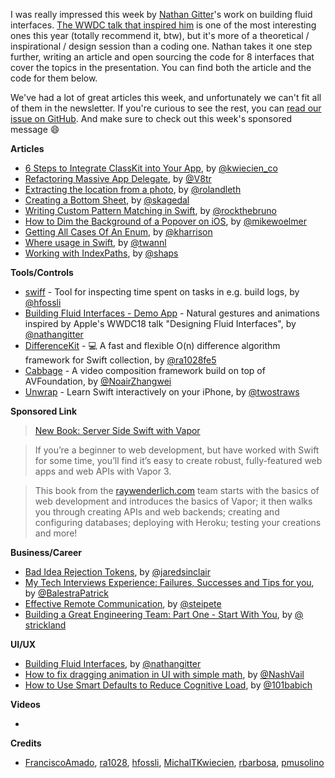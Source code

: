 I was really impressed this week by [Nathan Gitter](https://twitter.com/nathangitter)'s work on building fluid interfaces. [The WWDC talk that inspired him](https://developer.apple.com/videos/play/wwdc2018/803/) is one of the most interesting ones this year (totally recommend it, btw), but it's more of a theoretical / inspirational / design session than a coding one. Nathan takes it one step further, writing an article and open sourcing the code for 8 interfaces that cover the topics in the presentation. You can find both the article and the code for them below.

We've had a lot of great articles this week, and unfortunately we can't fit all of them in the newsletter. If you're curious to see the rest, you can [read our issue on GitHub](https://github.com/iOS-Goodies/iOS-Goodies/blob/master/Issues/Week242.md). And make sure to check out this week's sponsored message 😄

**Articles**

* [6 Steps to Integrate ClassKit into Your App](https://www.netguru.co/codestories/6-steps-to-integrate-classkit-into-your-app?utm_campaign=Codestories&utm_source=iosgoodies&utm_medium=social), by [@kwiecien_co](https://twitter.com/kwiecien_co)
* [Refactoring Massive App Delegate](http://www.vadimbulavin.com/refactoring-massive-app-delegate/), by [@V8tr](https://twitter.com/V8tr)
* [Extracting the location from a photo](https://rolandleth.com/extracting-the-location-from-a-photo), by [@rolandleth](https://twitter.com/rolandleth)
* [Creating a Bottom Sheet](https://skagedal.github.io/2018/08/03/bottom-sheet.html), by [@skagedal](https://twitter.com/skagedal)
* [Writing Custom Pattern Matching in Swift](https://swiftrocks.com/writing-custom-pattern-matching-rules-in-swift.html), by [@rockthebruno](https://twitter.com/rockthebruno)
* [How to Dim the Background of a Popover on iOS](https://spin.atomicobject.com/2018/08/08/dim-popover-background/), by [@mikewoelmer](https://twitter.com/mikewoelmer)
* [Getting All Cases Of An Enum](https://useyourloaf.com/blog/getting-all-cases-of-an-enum/), by [@kharrison](https://twitter.com/kharrison)
* [Where usage in Swift](https://www.avanderlee.com/swift/where-using-swift/), by [@twannl](https://twitter.com/twannl)
* [Working with IndexPaths](https://152percent.com/blog/2018/8/7/working-with-indexpaths), by [@shaps](https://twitter.com/shaps)

**Tools/Controls**

* [swiff](https://github.com/agens-no/swiff) - Tool for inspecting time spent on tasks in e.g. build logs, by [@hfossli](https://twitter.com/hfossli)
* [Building Fluid Interfaces - Demo App](https://github.com/nathangitter/fluid-interfaces) - Natural gestures and animations inspired by Apple's WWDC18 talk "Designing Fluid Interfaces", by [@nathangitter](https://twitter.com/nathangitter)
* [DifferenceKit](https://github.com/ra1028/DifferenceKit) - 💻 A fast and flexible O(n) difference algorithm framework for Swift collection, by [@ra1028fe5](https://twitter.com/ra1028fe5)
* [Cabbage](https://github.com/VideoFlint/Cabbage) - A video composition framework build on top of AVFoundation, by [@NoairZhangwei](https://twitter.com/NoairZhangwei)
* [Unwrap](https://github.com/twostraws/Unwrap) - Learn Swift interactively on your iPhone, by [@twostraws](https://twitter.com/twostraws)

**Sponsored Link**

> [New Book: Server Side Swift with Vapor](https://store.raywenderlich.com/products/server-side-swift-with-vapor)

> If you’re a beginner to web development, but have worked with Swift for some time, you’ll find it’s easy to create robust, fully-featured web apps and web APIs with Vapor 3.

> This book from the [raywenderlich.com](https://raywenderlich.com/) team starts with the basics of web development and introduces the basics of Vapor; it then walks you through creating APIs and web backends; creating and configuring databases; deploying with Heroku; testing your creations and more!

**Business/Career**

* [Bad Idea Rejection Tokens](http://blog.jaredsinclair.com/post/176737572155/bad-idea-rejection-tokens), by [@jaredsinclair](https://twitter.com/jaredsinclair)
* [My Tech Interviews Experience: Failures, Successes and Tips for you](https://patrickbalestra.com/blog/2018/08/06/my-tech-interviews-experience.html), by [@BalestraPatrick](https://twitter.com/BalestraPatrick)
* [Effective Remote Communication](https://pspdfkit.com/blog/2018/effective-remote-communication/), by [@steipete](https://twitter.com/steipete)
* [Building a Great Engineering Team: Part One - Start With You](https://www.bignerdranch.com/blog/building-a-great-engineering-team-part-one-start-with-you/), by [@ strickland](https://twitter.com/strickland)

**UI/UX**

* [Building Fluid Interfaces](https://medium.com/@nathangitter/building-fluid-interfaces-ios-swift-9732bb934bf5), by [@nathangitter](https://twitter.com/nathangitter)
* [How to fix dragging animation in UI with simple math](https://uxdesign.cc/how-to-fix-dragging-animation-in-ui-with-simple-math-4bbc10deccf7), by [@NashVail](https://twitter.com/NashVail)
* [How to Use Smart Defaults to Reduce Cognitive Load](https://www.shopify.com/partners/blog/cognitive-load), by [@101babich](https://twitter.com/101babich)

**Videos**

* 

**Credits**

* [FranciscoAmado](https://github.com/FranciscoAmado), [ra1028](https://github.com/ra1028), [hfossli](https://github.com/hfossli), [MichalTKwiecien](https://github.com/MichalTKwiecien), [rbarbosa](https://github.com/rbarbosa), [pmusolino](https://github.com/pmusolino)
